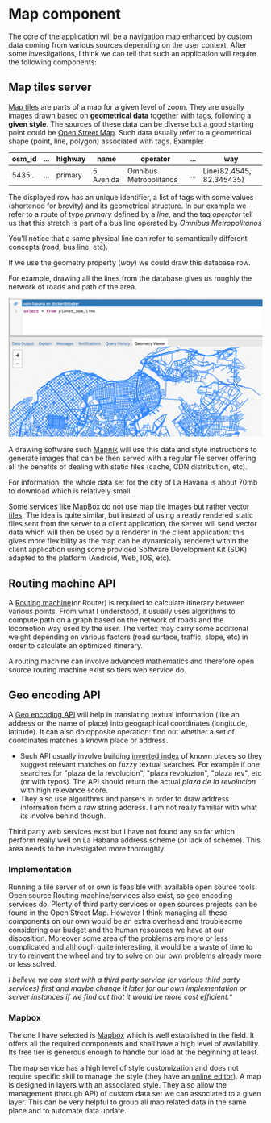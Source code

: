 # Map component

The core of the application will be a navigation map enhanced by custom data coming from various sources depending on the user context.
After some investigations, I think we can tell that such an application will require the following components:

## Map tiles server

[Map tiles](https://en.wikipedia.org/wiki/Tiled_web_map) are parts of a map for a given level of zoom. They are usually images drawn based on **geometrical data** together with tags, following a **given style**.
The sources of these data can be diverse but a good starting point could be [Open Street Map](https://en.wikipedia.org/wiki/OpenStreetMap). Such data usually refer to a geometrical shape (point, line, polygon)
associated with tags. Example:

osm_id | ... | highway | name | operator | ... | way
-------| --- | --------| ---- | -------- | --- | ---
5435.. | ... | primary | 5 Avenida | Omnibus Metropolitanos | ... | Line(82.4545, 82.345435)

The displayed row has an unique identifier, a list of tags with some values (shortened for brevity) and its geometrical structure.
In our example we refer to a route of type *primary* defined by a *line*, and the tag *operator* tell us that this stretch is part of a bus line operated by *Omnibus Metropolitanos*

You'll notice that a same physical line can refer to semantically different concepts (road, bus line, etc).

If we use the geometry property (*way*) we could draw this database row.

For example, drawing all the lines from the database gives us roughly the network of roads and path of the area.

![osm-planet_line drawn](../media/drawn-data.png)

A drawing software such [Mapnik](https://wiki.openstreetmap.org/wiki/Mapnik) will use this data and style instructions to generate images that can be then served with a regular file server
offering all the benefits of dealing with static files (cache, CDN distribution, etc).

For information, the whole data set for the city of La Havana is about 70mb to download which is relatively small.

Some services like [MapBox](https://www.mapbox.com/) do not use map tile images but rather [vector tiles](https://docs.mapbox.com/vector-tiles/). The idea is quite similar, but instead of using already rendered static files sent from the server to a client application,
the server will send vector data which will then be used by a renderer in the client application: this gives more flexibility as the map can be dynamically rendered within the client application using
some provided Software Development Kit (SDK) adapted to the platform (Android, Web, IOS, etc).

## Routing machine API

A [Routing machine](https://wiki.openstreetmap.org/wiki/Routing)(or Router) is required to calculate itinerary between various points. From what I understood, it usually uses algorithms to compute path on
a graph based on the network of roads and the locomotion way used by the user. The vertex may carry some additional weight depending on various factors (road surface, traffic, slope, etc) in
order to calculate an optimized itinerary.

A routing machine can involve advanced mathematics and therefore open source routing machine exist so tiers web service do.

## Geo encoding API

A [Geo encoding API](https://en.wikipedia.org/wiki/Geocoding) will help in translating textual information (like an address or the name of place) into geographical coordinates (longitude, latitude).
It can also do opposite operation: find out whether a set of coordinates matches a known place or address.

- Such API usually involve building [inverted index](https://en.wikipedia.org/wiki/Inverted_index) of known places so they suggest relevant matches on fuzzy textual searches. For example if one searches for "plaza de la revolucion", "plaza revoluzion", "plaza rev", etc (or with typos). The API should return the actual *plaza de la revolucion* with high relevance score.
- They also use algorithms and parsers in order to draw address information from a raw string address. I am not really familiar with what its involve behind though.

Third party web services exist but I have not found any so far which perform really well on La Habana address scheme (or lack of scheme). This area needs to be investigated more thoroughly.

### Implementation

Running a tile server of or own is feasible with available open source tools. Open source Routing machine/services also exist, so geo encoding services do.
Plenty of third party services or open sources projects can be found in the Open Street Map.
However I think managing all these components on our own would be an extra overhead and troublesome considering our budget and the human resources we have at our disposition.
Moreover some area of the problems are more or less complicated and although quite interesting, it would be a waste of time to try to reinvent the wheel and try to solve on our own problems already more or less solved.

*I believe we can start with a third party service (or various third party services) first and maybe change it later for our own implementation or server instances if we find out that it would be more cost efficient.**

### Mapbox

The one I have selected is [Mapbox](https://www.mapbox.com/) which is well established in the field. It offers all the required components and shall have a high level of availability. Its free tier is generous enough
to handle our load at the beginning at least.

The map service has a high level of style customization and does not require specific skill to manage the style (they have an [online editor]()).
A map is designed in layers with an associated style. They also allow the management (through API) of custom data set we can associated to a given layer. This can be very helpful to
group all map related data in the same place and to automate data update.
